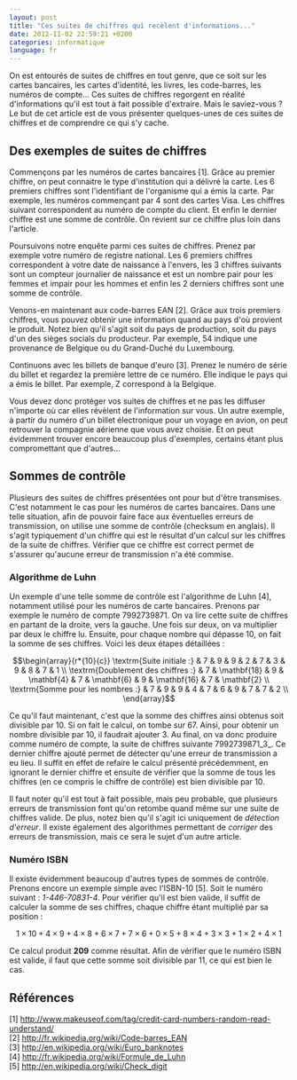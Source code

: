 ```yaml
---
layout: post
title: "Ces suites de chiffres qui recèlent d'informations..."
date: 2012-11-02 22:59:21 +0200
categories: informatique
language: fr
---
```


On est entourés de suites de chiffres en tout genre, que ce soit sur les cartes
bancaires, les cartes d'identité, les livres, les code-barres, les numéros de
compte... Ces suites de chiffres regorgent en réalité d'informations qu'il est
tout à fait possible d'extraire. Mais le saviez-vous ? Le but de cet article
est de vous présenter quelques-unes de ces suites de chiffres et de comprendre
ce qui s'y cache.

## Des exemples de suites de chiffres

Commençons par les numéros de cartes bancaires [1]. Grâce au premier chiffre,
on peut connaitre le type d'institution qui a délivré la carte. Les 6 premiers
chiffres sont l'identifiant de l'organisme qui a émis la carte. Par exemple,
les numéros commençant par 4 sont des cartes Visa. Les chiffres suivant
correspondent au numéro de compte du client. Et enfin le dernier chiffre est
une somme de contrôle. On revient sur ce chiffre plus loin dans l'article.

Poursuivons notre enquête parmi ces suites de chiffres. Prenez par exemple
votre numéro de registre national. Les 6 premiers chiffres correspondent à
votre date de naissance à l'envers, les 3 chiffres suivants sont un compteur
journalier de naissance et est un nombre pair pour les femmes et impair pour
les hommes et enfin les 2 derniers chiffres sont une somme de contrôle.

Venons-en maintenant aux code-barres EAN [2]. Grâce aux trois premiers
chiffres, vous pouvez obtenir une information quand au pays d'où provient le
produit. Notez bien qu'il s'agit soit du pays de production, soit du pays d'un
des sièges socials du producteur. Par exemple, 54 indique une provenance de
Belgique ou du Grand-Duché du Luxembourg.

Continuons avec les billets de banque d'euro [3]. Prenez le numéro de série du
billet et regardez la première lettre de ce numéro. Elle indique le pays qui a
émis le billet. Par exemple, Z correspond à la Belgique.

Vous devez donc protéger vos suites de chiffres et ne pas les diffuser
n'importe où car elles révèlent de l'information sur vous. Un autre exemple, à
partir du numéro d'un billet électronique pour un voyage en avion, on peut
retrouver la compagnie aérienne que vous avez choisie. Et on peut évidemment
trouver encore beaucoup plus d'exemples, certains étant plus compromettant que
d'autres...

## Sommes de contrôle

Plusieurs des suites de chiffres présentées ont pour but d'être transmises.
C'est notamment le cas pour les numéros de cartes bancaires. Dans une telle
situation, afin de pouvoir faire face aux éventuelles erreurs de transmission,
on utilise une somme de contrôle (checksum en anglais). Il s'agit typiquement
d'un chiffre qui est le résultat d'un calcul sur les chiffres de la suite de
chiffres. Vérifier que ce chiffre est correct permet de s'assurer qu'aucune
erreur de transmission n'a été commise.

### Algorithme de Luhn

Un exemple d'une telle somme de contrôle est l'algorithme de Luhn [4],
notamment utilisé pour les numéros de carte bancaires. Prenons par exemple le
numéro de compte 7992739871. On va lire cette suite de chiffres en partant de
la droite, vers la gauche. Une fois sur deux, on va multiplier par deux le
chiffre lu. Ensuite, pour chaque nombre qui dépasse 10, on fait la somme de ses
chiffres. Voici les deux étapes détaillées :

$$\begin{array}{r*{10}{c}}
    \textrm{Suite initiale :} & 7 & 9 & 9 & 2 & 7 & 3 & 9 & 8 & 7 & 1 \\
    \textrm{Doublement des chiffres :} & 7 & \mathbf{18} & 9 & \mathbf{4} & 7 & \mathbf{6} & 9 & \mathbf{16} & 7 & \mathbf{2} \\
    \textrm{Somme pour les nombres :} & 7 & 9 & 9 & 4 & 7 & 6 & 9 & 7 & 7 & 2 \\
\end{array}$$

Ce qu'il faut maintenant, c'est que la somme des chiffres ainsi obtenus soit
divisible par 10. Si on fait le calcul, on tombe sur 67. Ainsi, pour obtenir un
nombre divisible par 10, il faudrait ajouter 3. Au final, on va donc produire
comme numéro de compte, la suite de chiffres suivante 7992739871_3_. Ce dernier
chiffre ajouté permet de détecter qu'une erreur de transmission a eu lieu. Il
suffit en effet de refaire le calcul présenté précédemment, en ignorant le
dernier chiffre et ensuite de vérifier que la somme de tous les chiffres (en ce
compris le chiffre de contrôle) est bien divisible par 10.

Il faut noter qu'il est tout à fait possible, mais peu probable, que plusieurs
erreurs de transmission font qu'on retombe quand même sur une suite de chiffres
valide. De plus, notez bien qu'il s'agit ici uniquement de _détection d'erreur_.
Il existe également des algorithmes permettant de _corriger_ des erreurs de
transmission, mais ce sera le sujet d'un autre article.

### Numéro ISBN

Il existe évidemment beaucoup d'autres types de sommes de contrôle. Prenons
encore un exemple simple avec l'ISBN-10 [5]. Soit le numéro suivant :
_1-446-70831-4_. Pour vérifier qu'il est bien valide, il suffit de calculer la
somme de ses chiffres, chaque chiffre étant multiplié par sa position :

$$1 \times 10 + 4 \times 9 + 4 \times 8 + 6 \times 7 + 7 \times 6 + 0 \times 5 + 8 \times 4 + 3 \times 3 + 1 \times 2 + 4 \times 1$$

Ce calcul produit **209** comme résultat. Afin de vérifier que le numéro ISBN est valide, il faut que cette somme soit divisible par 11, ce qui est bien le cas.

## Références

[1] <http://www.makeuseof.com/tag/credit-card-numbers-random-read-understand/><br />
[2] <http://fr.wikipedia.org/wiki/Code-barres_EAN><br />
[3] <http://en.wikipedia.org/wiki/Euro_banknotes><br />
[4] <http://fr.wikipedia.org/wiki/Formule_de_Luhn><br />
[5] <http://en.wikipedia.org/wiki/Check_digit>
